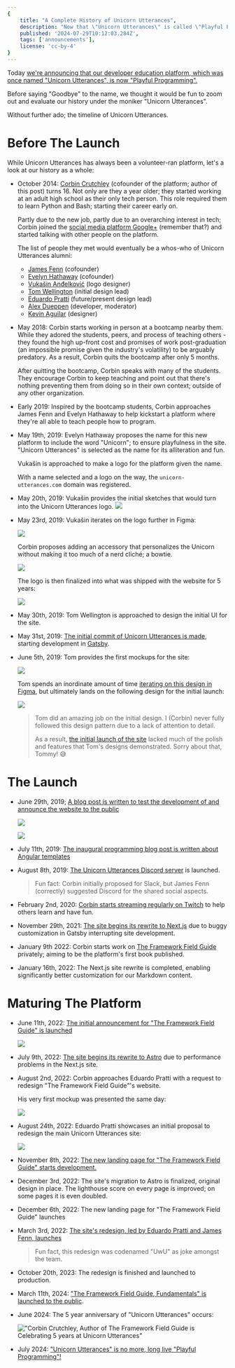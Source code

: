 ```yaml
---
{
    title: "A Complete History of Unicorn Utterances",
    description: "Now that \"Unicorn Utterances\" is called \"Playful Programming\", let's look at the history of the project.",
    published: '2024-07-29T10:12:03.284Z',
    tags: ['announcements'],
    license: 'cc-by-4'
}
---
```


Today [we're announcing that our developer education platform, which was once named "Unicorn Utterances", is now "Playful Programming".]( /posts/rebrand-to-playful-programming)

Before saying "Goodbye" to the name, we thought it would be fun to zoom out and evaluate our history under the moniker "Unicorn Utterances".

Without further ado; the timeline of Unicorn Utterances.

# Before The Launch

While Unicorn Utterances has always been a volunteer-ran platform, let's a look at our history as a whole:

- October 2014: [Corbin Crutchley](/unicorns/crutchcorn) (cofounder of the platform; author of this post) turns 16. Not only are they a year older; they started working at an adult high school as their only tech person. This role required them to learn Python and Bash; starting their career early on.

  Partly due to the new job, partly due to an overarching interest in tech; Corbin joined the [social media platform Google+](https://en.wikipedia.org/wiki/Google%2B) (remember that?) and started talking with other people on the platform.

  The list of people they met would eventually be a whos-who of Unicorn Utterances alumni:

    - [James Fenn](/unicorns/fennifith) (cofounder)
    - [Evelyn Hathaway](/unicorns/evelynhathaway) (cofounder)
    - [Vukašin Anđelković](https://unicorn-utterances.com/unicorns/zavukodlak) (logo designer)
    - [Tom Wellington](/unicorns/tommyemo) (initial design lead)
    - [Eduardo Pratti](/unicorns/edpratti) (future/present design lead)
    - [Alex Dueppen](/unicorns/adueppen) (developer, moderator)
    - [Kevin Aguilar](/unicorns/kevttob) (designer)

- May 2018: Corbin starts working in person at a bootcamp nearby them. While they adored the students, peers, and process of teaching others - they found the high up-front cost and promises of work post-graduation (an impossible promise given the industry's volatility) to be arguably predatory. As a result, Corbin quits the bootcamp after only 5 months.

  After quitting the bootcamp, Corbin speaks with many of the students. They encourage Corbin to keep teaching and point out that there's nothing preventing them from doing so in their own context; outside of any other organization.

- Early 2019: Inspired by the bootcamp students, Corbin approaches James Fenn and Evelyn Hathaway to help kickstart a platform where they're all able to teach people how to program.

- May 19th, 2019: Evelyn Hathaway proposes the name for this new platform to include the word "Unicorn"; to ensure playfulness in the site. "Unicorn Utterances" is selected as the name for its alliteration and fun.

  Vukašin is approached to make a logo for the platform given the name.

  With a name selected and a logo on the way, the `unicorn-utterances.com` domain was registered.

- May 20th, 2019: Vukašin provides the initial sketches that would turn into the Unicorn Utterances logo.
  ![](./uu_logo_sketches.jpg)

- May 23rd, 2019: Vukašin iterates on the logo further in Figma:

  ![](./uu_logo_first_figma.jpg)

  Corbin proposes adding an accessory that personalizes the Unicorn without making it too much of a nerd cliché; a bowtie.

  ![](./uu_logo_almost_final.jpg)

  The logo is then finalized into what was shipped with the website for 5 years:

  ![](./uu_logo_final.jpg)


- May 30th, 2019: Tom Wellington is approached to design the initial UI for the site.

- May 31st, 2019: [The initial commit of Unicorn Utterances is made](https://github.com/unicorn-utterances/unicorn-utterances/commit/567f3d32b3c2a1bdeca95f2b3c16026901b539cb), starting development in [Gatsby](https://web.archive.org/web/20190625131121/https://www.gatsbyjs.com/).

- June 5th, 2019: Tom provides the first mockups for the site:

  ![](./uu_initial_site_design.jpg)

  Tom spends an inordinate amount of time [iterating on this design in Figma](https://www.figma.com/design/di3zKgJCj264nqN9g3UCSLwP/crutchcorn-%E2%80%93-unicorn-utterances), but ultimately lands on the following design for the initial launch:

  ![](./tom_uu_initial_design.png)

  > Tom did an amazing job on the initial design. I (Corbin) never fully followed this design pattern due to a lack of attention to detail.
  >
  > As a result, [the initial launch of the site](https://web.archive.org/web/20200513225405/https://unicorn-utterances.com/) lacked much of the polish and features that Tom's designs demonstrated. Sorry about that, Tommy! 😅

# The Launch


- June 29th, 2019; [A blog post is written to test the development of and announce the website to the public](/posts/uttering-hello-introduction-post)

  ![](./old_homepage.png)

  ![](./uttering_hello.png)


- July 11th, 2019: [The inaugural programming blog post is written about Angular templates](/posts/angular-templates-start-to-source)

- August 8th, 2019: [The Unicorn Utterances Discord server](https://discord.gg/FMcvc6T) is launched.

  > Fun fact: Corbin initially proposed for Slack, but James Fenn (correctly) suggested Discord for the shared social aspects.

- February 2nd, 2020: [Corbin starts streaming regularly on Twitch](https://www.twitch.tv/crutchcorn) to help others learn and have fun.

- November 29th, 2021: [The site begins its rewrite to Next.js](https://github.com/unicorn-utterances/unicorn-utterances/pull/289) due to buggy customization in Gatsby interrupting site development.

- January 9th 2022: Corbin starts work on [The Framework Field Guide](https://framework.guide) privately; aiming to be the platform's first book published.

- January 16th, 2022: The Next.js site rewrite is completed, enabling significantly better customization for our Markdown content.

# Maturing The Platform


- June 11th, 2022: [The initial announcement for "The Framework Field Guide" is launched](https://github.com/unicorn-utterances/unicorn-utterances/pull/367)

  ![](./ffg_first_preview.png)

- July 9th, 2022: [The site begins its rewrite to Astro](https://github.com/unicorn-utterances/unicorn-utterances/pull/386) due to performance problems in the Next.js site.

- August 2nd, 2022: Corbin approaches Eduardo Pratti with a request to redesign "The Framework Field Guide"'s website.

  His very first mockup was presented the same day:

  ![](./ffg_initial_mockup.jpg)

- August 24th, 2022: Eduardo Pratti showcases an initial proposal to redesign the main Unicorn Utterances site:

  ![](./uu_ed_initial_redesign.png)

- November 8th, 2022: [The new landing page for "The Framework Field Guide" starts development.](https://github.com/unicorn-utterances/unicorn-utterances/pull/436)

- December 3rd, 2022: The site's migration to Astro is finalized, original design in place. The lighthouse score on every page is improved; on some pages it is even doubled.

- December 6th, 2022: The new landing page for "The Framework Field Guide" launches

- March 3rd, 2022: [The site's redesign, led by Eduardo Pratti and James Fenn, launches](https://github.com/unicorn-utterances/unicorn-utterances/pull/497)

  > Fun fact, this redesign was codenamed "UwU" as joke amongst the team.

- October 20th, 2023: The redesign is finished and launched to production.

- March 11th, 2024: ["The Framework Field Guide, Fundamentals" is launched to the public](/collections/framework-field-guide-fundamentals).

- June 2024: The 5 year anniversary of "Unicorn Utterances" occurs:

  !["Corbin Crutchley, Author of The Framework Field Guide is Celebrating 5 years at Unicorn Utterances"](./five_years_uu.png)

- July 2024: ["Unicorn Utterances" is no more, long live "Playful Programming"!](/posts/rebrand-to-playful-programming)

  
